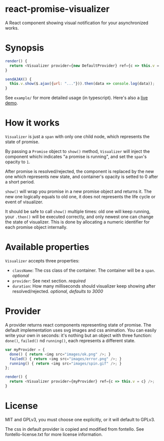 # react-promise-visualizer
A React component showing visual notification for your asynchronized works.

# Synopsis

```js
render() {
  return <Visualizer provider={new DefaultProvider} ref={c => this.v = c} />;
}

sendAJAX() {
  this.v.show($.ajax({url: "..."})).then(data => console.log(data));
}
```

See `example/` for more detailed usage (in typescript). Here's also a [live demo](https://ronmi.github.io/react-promise-visualizer/).

# How it works

`Visualizer` is just a `span` with only one child node, which represents the state of promise.

By passing a `Promise` object to `show()` method, `Visualizer` will inject the component whichi indicates "a promise is running", and set the `span`'s opacity to `1`.

After promise is resolved/rejected, the component is replaced by the new one which represents new state, and container's opacity is setted to 0 after a short period.

`show()` will wrap you promise in a new promise object and returns it. The new one logically equals to old one, it does not represents the life cycle or event of visualizer.

It should be safe to call `show()` multiple times: old one will keep running, your `.then()` will be executed correctly, and only newest one can change the state of visualizer. This is done by allocating a numeric identifier for each promise object internally.

# Available properties

`Visualizer` accepts three properties:

- `className`: The css class of the container. The container will be a `span`. *optional*
- `provider`: See next section. *required*
- `duration`: How many milliseconds should visualizer keep showing after resolved/rejected. *optional, defaults to 3000*

# Provider

A provider returns react components representing state of promise. The default implementation uses svg images and css animation. You can easily write your own in seconds: it's nothing but an object with three function: `done()`, `failed()` nd `running()`, each represents a different state.

```js
var myProvider = {
  done() { return <img src="images/ok.png" />; }
  failed() { return <img src="images/error.png" />; }
  running() { return <img src="images/spin.gif" />; }
};

render() {
  return <Visualizer provider={myProvider} ref={c => this.v = c} />;
}

```

# License

MIT and GPLv3, you must choose one explicitly, or it will default to GPLv3.

The css in default provider is copied and modified from fontello. See fontello-license.txt for more license information.
